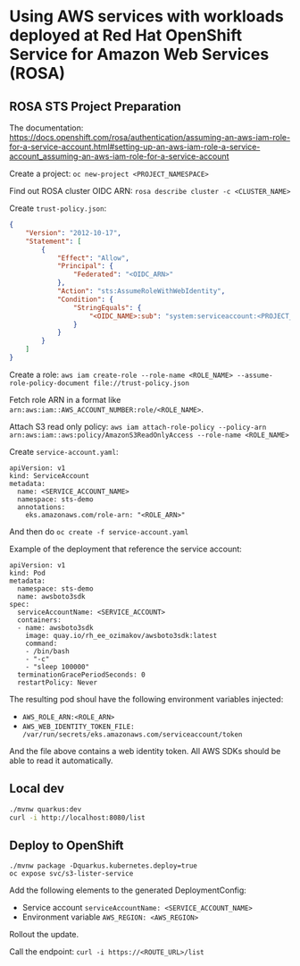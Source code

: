 # Using AWS services with workloads deployed at Red Hat OpenShift Service for Amazon Web Services (ROSA) 

## ROSA STS Project Preparation
The documentation:
https://docs.openshift.com/rosa/authentication/assuming-an-aws-iam-role-for-a-service-account.html#setting-up-an-aws-iam-role-a-service-account_assuming-an-aws-iam-role-for-a-service-account

Create a project: `oc new-project <PROJECT_NAMESPACE>`

Find out ROSA cluster OIDC ARN:
`
rosa describe cluster -c <CLUSTER_NAME>
`

Create `trust-policy.json`:
```json
{
    "Version": "2012-10-17",
    "Statement": [
        {
            "Effect": "Allow",
            "Principal": {
                "Federated": "<OIDC_ARN>"
            },
            "Action": "sts:AssumeRoleWithWebIdentity",
            "Condition": {
                "StringEquals": {
                    "<OIDC_NAME>:sub": "system:serviceaccount:<PROJECT_NAMESPACE>:<SERVICE_ACCOUNT_NAME>"
                }
            }
        }
    ]
}
```

Create a role:
`aws iam create-role --role-name <ROLE_NAME> --assume-role-policy-document file://trust-policy.json`

Fetch role ARN in a format like `arn:aws:iam::AWS_ACCOUNT_NUMBER:role/<ROLE_NAME>`.

Attach S3 read only policy:
`aws iam attach-role-policy --policy-arn arn:aws:iam::aws:policy/AmazonS3ReadOnlyAccess --role-name <ROLE_NAME>`

Create `service-account.yaml`:
```
apiVersion: v1
kind: ServiceAccount
metadata:
  name: <SERVICE_ACCOUNT_NAME>
  namespace: sts-demo
  annotations:
    eks.amazonaws.com/role-arn: "<ROLE_ARN>"
```
And then do `oc create -f service-account.yaml`

Example of the deployment that reference the service account:
```
apiVersion: v1
kind: Pod
metadata:
  namespace: sts-demo
  name: awsboto3sdk
spec:
  serviceAccountName: <SERVICE_ACCOUNT>
  containers:
  - name: awsboto3sdk
    image: quay.io/rh_ee_ozimakov/awsboto3sdk:latest
    command:
    - /bin/bash
    - "-c"
    - "sleep 100000"
  terminationGracePeriodSeconds: 0
  restartPolicy: Never
```

The resulting pod shoul have the following environment variables injected:
 - `AWS_ROLE_ARN:<ROLE_ARN>`
 - `AWS_WEB_IDENTITY_TOKEN_FILE:  /var/run/secrets/eks.amazonaws.com/serviceaccount/token`

And the file above contains a web identity token. All AWS SDKs should be able to read it automatically.

## Local dev
```bash 
./mvnw quarkus:dev
curl -i http://localhost:8080/list
```

## Deploy to OpenShift
```
./mvnw package -Dquarkus.kubernetes.deploy=true
oc expose svc/s3-lister-service
```
Add the following elements to the generated DeploymentConfig:
 - Service account `serviceAccountName: <SERVICE_ACCOUNT_NAME>`
 - Environment variable `AWS_REGION: <AWS_REGION>`

Rollout the update.

Call the endpoint:
`
curl -i https://<ROUTE_URL>/list
`